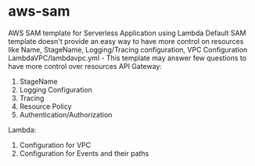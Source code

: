# aws-sam
AWS SAM template for Serverless Application using Lambda
Default SAM template doesn't provide an easy way to have more control on resources like Name, StageName, Logging/Tracing configuration, VPC Configuration
LambdaVPC/lambdavpc.yml - This template may answer few questions to have more control over resources
API Gateway:
1. StageName
2. Logging Configuration
3. Tracing
4. Resource Policy
5. Authentication/Authorization

Lambda:
1. Configuration for VPC
2. Configuration for Events and their paths
